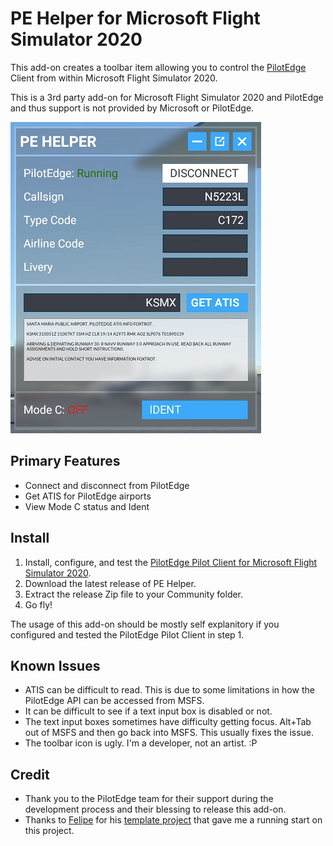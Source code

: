 # PE Helper for Microsoft Flight Simulator 2020

This add-on creates a toolbar item allowing you to control the [PilotEdge](https://www.pilotedge.net/) Client from within Microsoft Flight Simulator 2020.

This is a 3rd party add-on for Microsoft Flight Simulator 2020 and PilotEdge and thus support is not provided by Microsoft or PilotEdge.

![screenshot](screenshot.png)

## Primary Features
- Connect and disconnect from PilotEdge
- Get ATIS for PilotEdge airports
- View Mode C status and Ident

## Install

1. Install, configure, and test the [PilotEdge Pilot Client for Microsoft Flight Simulator 2020](https://www.pilotedge.net/pages/download-software-msfs).
2. Download the latest release of PE Helper.
3. Extract the release Zip file to your Community folder.
4. Go fly!
 
The usage of this add-on should be mostly self explanitory if you configured and tested the PilotEdge Pilot Client in step 1.

## Known Issues

- ATIS can be difficult to read. This is due to some limitations in how the PilotEdge API can be accessed from MSFS.
- It can be difficult to see if a text input box is disabled or not.
- The text input boxes sometimes have difficulty getting focus. Alt+Tab out of MSFS and then go back into MSFS. This usually fixes the issue.
- The toolbar icon is ugly. I'm a developer, not an artist. :P

## Credit

- Thank you to the PilotEdge team for their support during the development process and their blessing to release this add-on.
- Thanks to [Felipe](https://github.com/bymaximus) for his [template project](https://github.com/bymaximus/msfs2020-toolbar-window-template) that gave me a running start on this project.